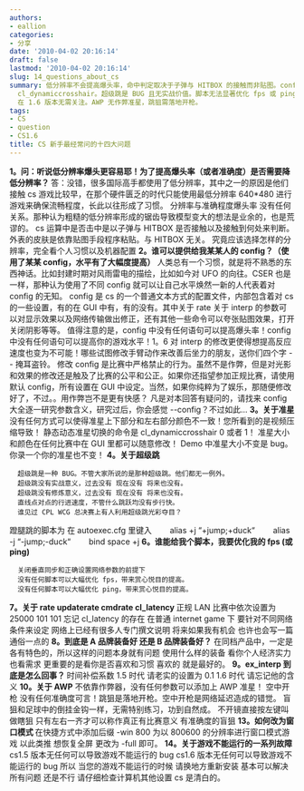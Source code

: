 ```yaml
---
authors:
- eallion
categories:
- 分享
date: '2010-04-02 20:16:14'
draft: false
lastmod: '2010-04-02 20:16:14'
slug: 14_questions_about_cs
summary: 低分辨率不会提高爆头率，命中判定取决于子弹与 HITBOX 的接触而非贴图。config 无法提升游戏水平，修改参数可能违反比赛规则。准星颜色差异由视频压缩造成，动态切换命令为
  cl_dynamiccrosshair。超级跳是 BUG 且无实战价值。脚本无法显著优化 fps 或 ping。rate 等参数需根据网络条件设置。装备选择取决于个人偏好和习惯。ex_interp
  在 1.6 版本无需关注。AWP 无作弊准星，跳狙需落地开枪。
tags:
- CS
- question
- CS1.6
title: CS 新手最经常问的十四大问题
---
```

<strong>1。问：听说低分辨率爆头更容易耶！为了提高爆头率（或者准确度）是否需要降低分辨率？ </strong>
  答：没错，很多国际高手都使用了低分辨率，其中之一的原因是他们接触 cs 游戏比较早，在那个硬件匮乏的时代只能使用最低分辨率 640*480 进行游戏来确保流畅程度，长此以往形成了习惯。
      分辨率与准确程度爆头率 没有任何关系。那种认为粗糙的低分辨率形成的锯齿导致模型变大的想法是业余的，也是荒谬的。
      cs 运算中是否击中是以子弹与 HITBOX 是否接触以及接触到何处来判断。外表的皮肤是依靠贴图手段程序粘贴。与 HITBOX 无关。
      究竟应该选择怎样的分辨率，完全看个人习惯以及机器配置
  <strong>2。谁可以提供给我某某人的 config？（使用了某某 config，水平有了大幅度提高）</strong>
  人类总有一个习惯，就是将不熟悉的东西神话。比如封建时期对风雨雷电的描绘，比如如今对 UFO 的向往。CSER 也是一样，那种认为使用了不同 config 就可以让自己水平焕然一新的人代表着对 config 的无知。
      config 是 cs 的一个普通文本方式的配置文件，内部包含着对 cs 的一些设置，有的在 GUI 中有，有的没有。其中关于 rate 关于 interp 的参数可以对显示效果以及网络传输做出修正，还有其他一些命令可以夸张贴图效果，打开关闭阴影等等。
      值得注意的是，config 中没有任何语句可以提高爆头率！config 中没有任何语句可以提高你的游戏水平！1。6 对 interp 的修改更使得想提高反应速度也变为不可能！哪些试图修改手臂动作来改善后坐力的朋友，送你们四个字 -- 掩耳盗铃。
      修改 config 是比赛中严格禁止的行为。虽然不是作弊，但是对光影和效果的修改还是触及了比赛的公平和公正。如果你还指望参加正规比赛，请使用默认 config，所有设置在 GUI 中设定。当然，如果你纯粹为了娱乐，那随便修改好了，不过。。用作弊岂不是更有快感？
      凡是对本回答有疑问的，请找来 config 大全逐一研究参数含义，研究过后，你会感觉 --config？不过如此...
  <strong>3。关于准星
    </strong>
      没有任何方式可以使得准星上下部分和左右部分颜色不一致！您所看到的是视频压缩导致！
      静态动态准星切换的命令是 cl_dynamiccrosshair 0 或者 1！
      准星大小和颜色在任何比赛中在 GUI 里都可以随意修改！
      Demo 中准星大小不变是 bug。你录一个你的准星也不变！
  <strong>4。关于超级跳 </strong>

      超级跳是一种 BUG。不管大家所说的是那种超级跳。他们都无一例外。 
      超级跳没有实战意义，过去没有 现在没有 将来也没有。 
      超级跳没有修炼意义，过去没有 现在没有 将来也没有。 
      直线点对点的行进速度，不管什么跳跃均没有步行快。 
      谁见过 CPL WCG 总决赛上有人利用超级跳光彩夺目？
  蹬腿跳的脚本为
      在 autoexec.cfg 里键入
    　　alias +j &ldquo;+jump;+duck&ldquo;
    　　alias -j &ldquo;-jump;-duck&ldquo;
    　　bind space +j
  <strong>6。谁能给我个脚本，我要优化我的 fps (或 ping) </strong>

      关闭垂直同步和正确设置网络参数的前提下 
      没有任何脚本可以大幅优化 fps，带来赏心悦目的提高。 
      没有任何脚本可以大幅优化 ping，带来赏心悦目的提高。
  <strong>7。关于 rate updaterate cmdrate cl_latency </strong>
  正规 LAN 比赛中依次设置为 25000 101 101 忘记 cl_latency 的存在
      在普通 internet game 下 要针对不同网络条件来设定 网络上已经有很多人专门撰文说明
      将来如果我有机会 也许也会写一篇通俗一点的
  <strong>8。到底是 A 品牌装备好 还是 B 品牌装备好？</strong>
  在同档产品中，一定是各有特色的，所以这样的问题本身就有问题
      使用什么样的装备 看你个人经济实力 也看需求
      更重要的是看你是否喜欢和习惯
      喜欢的 就是最好的。
  <strong>9。ex_interp 到底是怎么回事？ </strong>
  时间补偿系数
      1.5 时代 请老实的设置为 0.1
      1.6 时代 请忘记他的含义
  <strong>10。关于 AWP</strong>
  不依靠作弊器，没有任何参数可以添加上 AWP 准星！
      空中开枪 没有任何准确度可言！跳狙是落地开枪。空中开枪是网络延迟造成的错觉。
      盲狙和足球中的倒挂金钩一样，无需特别练习，功到自然成。
      不开镜直接按左键叫做瞎狙 只有左右一齐才可以称作真正有比赛意义 有准确度的盲狙
  <strong>13。如何改为窗口模式 </strong>
  在快捷方式中添加后缀
      -win 800 为以 800600 的分辨率进行窗口模式游戏 以此类推
      想恢复全屏 更改为 -full 即可。
  <strong>14。关于游戏不能运行的一系列故障 </strong>
  cs1.5 版本无任何可以导致游戏不能运行的 bug
      cs1.6 版本无任何可以导致游戏不能运行的 bug
      所以
      当您的游戏不能运行的时候
      请换地方重新安装 基本可以解决所有问题
      还是不行 请仔细检查计算机其他设置
      cs 是清白的。